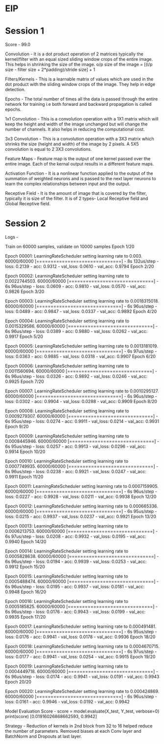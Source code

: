 # EIP
# Session 1
Score - 99.0

Convolution - It is a dot product operation of 2 matrices typically the kernel/filter with an equal sized sliding window crops of the entire image. This helps in shrinking the size of the image. o/p size of the image = [(i/p size - filter size + 2*padding)/stride size] + 1

Filters/Kernels - This is a learnable matrix of values which are used in the dot product with the sliding window crops of the image. They help in edge detection.

Epochs - The total number of times all the data is passed through the entire network for training i.e both forward and backward propagation is called epochs.

1x1 Convolution - This is a convolution operation with a 1X1 matrix which will keep the height and width of the image unchanged but will change the number of channels. It also helps in reducing the computational cost.

3x3 Convolution - This is a convolution operation with a 3X3 matrix which shrinks the size (height and width) of the image by 2 pixels. A 5X5 convolution is equal to 2 3X3 convolutions.

Feature Maps - Feature map is the output of one kernel passed over the entire image. Each of the kernal output results in a different feature maps.

Activation Function - It is a nonlinear function applied to the output of the summation of weighted neurons and is passed to the next layer neurons to learn the complex relationships between input and the output.

Receptive Field - It is the amount of image that is covered by the filter, typically it is size of the filter. It is of 2 types- Local Receptive field and Global Receptive field. 


# Session 2
Logs - 

Train on 60000 samples, validate on 10000 samples
Epoch 1/20

Epoch 00001: LearningRateScheduler setting learning rate to 0.003.
60000/60000 [==============================] - 8s 132us/step - loss: 0.2139 - acc: 0.9312 - val_loss: 0.0610 - val_acc: 0.9794
Epoch 2/20

Epoch 00002: LearningRateScheduler setting learning rate to 0.0022744503.
60000/60000 [==============================] - 6s 96us/step - loss: 0.0609 - acc: 0.9810 - val_loss: 0.0570 - val_acc: 0.9826
Epoch 3/20

Epoch 00003: LearningRateScheduler setting learning rate to 0.0018315018.
60000/60000 [==============================] - 6s 96us/step - loss: 0.0489 - acc: 0.9847 - val_loss: 0.0337 - val_acc: 0.9892
Epoch 4/20

Epoch 00004: LearningRateScheduler setting learning rate to 0.0015329586.
60000/60000 [==============================] - 6s 96us/step - loss: 0.0389 - acc: 0.9880 - val_loss: 0.0262 - val_acc: 0.9917
Epoch 5/20

Epoch 00005: LearningRateScheduler setting learning rate to 0.0013181019.
60000/60000 [==============================] - 6s 97us/step - loss: 0.0363 - acc: 0.9885 - val_loss: 0.0318 - val_acc: 0.9907
Epoch 6/20

Epoch 00006: LearningRateScheduler setting learning rate to 0.0011560694.
60000/60000 [==============================] - 6s 96us/step - loss: 0.0326 - acc: 0.9892 - val_loss: 0.0246 - val_acc: 0.9925
Epoch 7/20

Epoch 00007: LearningRateScheduler setting learning rate to 0.0010295127.
60000/60000 [==============================] - 6s 96us/step - loss: 0.0302 - acc: 0.9904 - val_loss: 0.0288 - val_acc: 0.9909
Epoch 8/20

Epoch 00008: LearningRateScheduler setting learning rate to 0.0009279307.
60000/60000 [==============================] - 6s 95us/step - loss: 0.0274 - acc: 0.9911 - val_loss: 0.0214 - val_acc: 0.9931
Epoch 9/20

Epoch 00009: LearningRateScheduler setting learning rate to 0.0008445946.
60000/60000 [==============================] - 6s 95us/step - loss: 0.0257 - acc: 0.9913 - val_loss: 0.0296 - val_acc: 0.9914
Epoch 10/20

Epoch 00010: LearningRateScheduler setting learning rate to 0.0007749935.
60000/60000 [==============================] - 6s 96us/step - loss: 0.0238 - acc: 0.9921 - val_loss: 0.0247 - val_acc: 0.9911
Epoch 11/20

Epoch 00011: LearningRateScheduler setting learning rate to 0.0007159905.
60000/60000 [==============================] - 6s 96us/step - loss: 0.0227 - acc: 0.9928 - val_loss: 0.0211 - val_acc: 0.9938
Epoch 12/20

Epoch 00012: LearningRateScheduler setting learning rate to 0.000665336.
60000/60000 [==============================] - 6s 95us/step - loss: 0.0215 - acc: 0.9937 - val_loss: 0.0237 - val_acc: 0.9921
Epoch 13/20

Epoch 00013: LearningRateScheduler setting learning rate to 0.0006213753.
60000/60000 [==============================] - 6s 97us/step - loss: 0.0208 - acc: 0.9932 - val_loss: 0.0195 - val_acc: 0.9940
Epoch 14/20

Epoch 00014: LearningRateScheduler setting learning rate to 0.0005828638.
60000/60000 [==============================] - 6s 96us/step - loss: 0.0194 - acc: 0.9939 - val_loss: 0.0253 - val_acc: 0.9912
Epoch 15/20

Epoch 00015: LearningRateScheduler setting learning rate to 0.0005488474.
60000/60000 [==============================] - 6s 96us/step - loss: 0.0195 - acc: 0.9937 - val_loss: 0.0181 - val_acc: 0.9948
Epoch 16/20

Epoch 00016: LearningRateScheduler setting learning rate to 0.0005185825.
60000/60000 [==============================] - 6s 96us/step - loss: 0.0176 - acc: 0.9943 - val_loss: 0.0199 - val_acc: 0.9935
Epoch 17/20

Epoch 00017: LearningRateScheduler setting learning rate to 0.000491481.
60000/60000 [==============================] - 6s 95us/step - loss: 0.0176 - acc: 0.9941 - val_loss: 0.0178 - val_acc: 0.9936
Epoch 18/20

Epoch 00018: LearningRateScheduler setting learning rate to 0.0004670715.
60000/60000 [==============================] - 6s 97us/step - loss: 0.0177 - acc: 0.9941 - val_loss: 0.0254 - val_acc: 0.9915
Epoch 19/20

Epoch 00019: LearningRateScheduler setting learning rate to 0.0004449718.
60000/60000 [==============================] - 6s 96us/step - loss: 0.0174 - acc: 0.9941 - val_loss: 0.0191 - val_acc: 0.9943
Epoch 20/20

Epoch 00020: LearningRateScheduler setting learning rate to 0.000424869.
60000/60000 [==============================] - 6s 96us/step - loss: 0.0161 - acc: 0.9946 - val_loss: 0.0192 - val_acc: 0.9942

Model Evaluation Score - 
score = model.evaluate(X_test, Y_test, verbose=0)
print(score)
[0.01916026868662593, 0.9942]

Strategy -
Reduction of kernels in 2nd block from 32 to 16 helped reduce the number of parameters. Removed biases at each Conv layer and BatchNorm and Dropouts at last layer.
